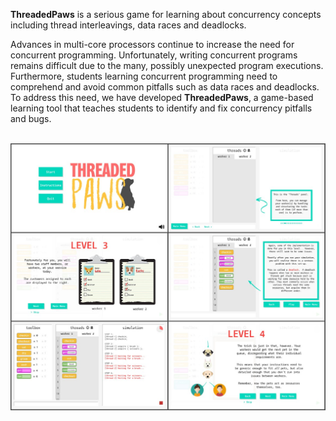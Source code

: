 **ThreadedPaws** is a serious game for learning about concurrency concepts including thread interleavings, data races and deadlocks.<br>

Advances in multi-core processors continue to increase the need for concurrent programming. Unfortunately, writing concurrent programs remains difficult due to the many, possibly unexpected program executions. Furthermore, students learning concurrent programming need to comprehend and avoid common pitfalls such as data races and deadlocks. To address this need, we have developed **ThreadedPaws**, a game-based learning tool that teaches students to identify and fix concurrency pitfalls and bugs.<br><br>

![](readme_media/threaded_paws_ui.jpg)